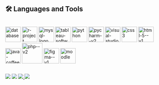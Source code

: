 <h2>🛠️ Languages and Tools</h2>
<p>
<div style="display: inline_block"><br>
   <img width="48" height="48" src="https://img.icons8.com/glassmorphism/48/database.png" alt="database"/>
   <img width="48" height="48" src="https://img.icons8.com/fluency/48/r-project.png" alt="r-project"/>
   <img width="48" height="48" src="https://img.icons8.com/fluency/48/mysql-logo.png" alt="mysql-logo"/>
   <img width="48" height="48" src="https://img.icons8.com/color/48/tableau-software.png" alt="tableau-software"/>
   <img width="48" height="48" src="https://img.icons8.com/fluency/48/python.png" alt="python"/>
 <img width="48" height="48" src="https://img.icons8.com/color/48/pycharm--v2.png" alt="pycharm--v2"/>
<img width="48" height="48" src="https://img.icons8.com/color/48/visual-studio-code-2019.png" alt="visual-studio-code-2019"/>
<img width="48" height="48" src="https://img.icons8.com/color/48/css3.png" alt="css3"/>
<img width="48" height="48" src="https://img.icons8.com/color/48/html-5--v1.png" alt="html-5--v1"/>
<img width="48" height="48" src="https://img.icons8.com/fluency/48/java-coffee-cup-logo.png" alt="java-coffee-cup-logo"/>
<img width="64" height="64" src="https://img.icons8.com/nolan/64/php--v2.png" alt="php--v2"/>
<img width="48" height="48" src="https://img.icons8.com/color/48/figma--v1.png" alt="figma--v1"/>
<img width="48" height="48" src="https://img.icons8.com/color/48/moodle.png" alt="moodle"/>
</p>
          
            
          

</div>
  
  ##
 
<div> 
  <a href="mailto:raissaalvimt@gmail.com" target="_blank"><img src="https://img.shields.io/badge/Gmail-D14836?style=for-the-badge&logo=gmail&logoColor=white" target="_blank"></a>
  <a href="https://www.linkedin.com/in/raissaalvimt/" target="_blank"><img src="https://img.shields.io/badge/-LinkedIn-%230077B5?style=for-the-badge&logo=linkedin&logoColor=white" target="_blank"></a> 
  <a href="https://wa.me/5561996781714" target="_blank">  <img src="https://img.shields.io/badge/WhatsApp-%2325D366?style=for-the-badge&logo=whatsapp&logoColor=white" target="_blank">
  <a href="./curriculo.pdf" target="_blank"><img src="https://img.shields.io/badge/Curr%C3%ADculo-PDF-blue?style=for-the-badge" target="_blank"></a>


</a>

  
</div>
